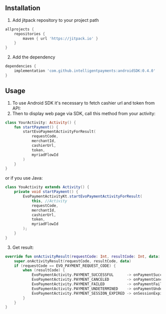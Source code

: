 ## Installation
1. Add jitpack repository to your project path  
```groovy
allprojects {
    repositories {
        maven { url 'https://jitpack.io' } 
    }
}
```  
  
2. Add the dependency  
```groovy
dependencies {
    implementation 'com.github.intelligentpayments:androidSDK:0.4.0'
}
```  
  
## Usage  
  
1. To use Android SDK it's necessary to fetch cashier url and token from API:  
2. Then to display web page via SDK, call this method from your activity:  
```kotlin
class YourActivity: Activity() {
    fun startPayment() {
        startEvoPaymentActivityForResult(
        	requestCode, 
	        merchantId, 
	        cashierUrl, 
	        token, 
	        myriadFlowId
        )
    }
}
```  
or if you use Java:  
```java
class YouActivity extends Activity() {
    private void startPayment() {
        EvoPaymentActivityKt.startEvoPaymentActivityForResult(
            this, //Activity
            requestCode,
            merchantId,
            cashierUrl,
            token,
            myriadFlowId
        );
    }
}
```  
3. Get result:  
```kotlin  
override fun onActivityResult(requestCode: Int, resultCode: Int, data: Intent?) {
    super.onActivityResult(requestCode, resultCode, data) 
    if (requestCode == EVO_PAYMENT_REQUEST_CODE) {
        when (resultCode) {
            EvoPaymentActivity.PAYMENT_SUCCESSFUL      -> onPaymentSuccessful()
            EvoPaymentActivity.PAYMENT_CANCELED        -> onPaymentCancelled()
            EvoPaymentActivity.PAYMENT_FAILED          -> onPaymentFailed()
            EvoPaymentActivity.PAYMENT_UNDETERMINED    -> onPaymentUndetermined()
            EvoPaymentActivity.PAYMENT_SESSION_EXPIRED -> onSessionExpired()
        }
    }
}
```